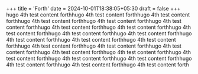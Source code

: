 +++
title = 'Forth'
date = 2024-10-01T18:38:05+05:30
draft = false
+++
hugo 4th test content forthhugo 4th test content forthhugo 4th test content forthhugo 4th test content forthhugo 4th test content forthhugo 4th test content forthhugo 4th test content forthhugo 4th test content forthhugo 4th test content forthhugo 4th test content forthhugo 4th test content forthhugo 4th test content forthhugo 4th test content forthhugo 4th test content forthhugo 4th test content forthhugo 4th test content forthhugo 4th test content forthhugo 4th test content forthhugo 4th test content forthhugo 4th test content forthhugo 4th test content forthhugo 4th test content forthhugo 4th test content forthhugo 4th test content forthhugo 4th test content forth